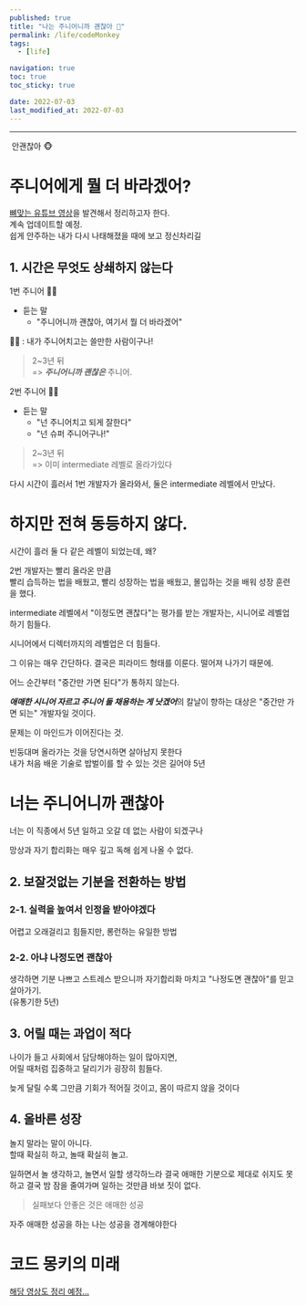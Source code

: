 ```yaml
---
published: true
title: "나는 주니어니까 괜찮아 🍼"
permalink: /life/codeMonkey
tags:
  - [life]

navigation: true
toc: true
toc_sticky: true

date: 2022-07-03
last_modified_at: 2022-07-03
---
```

****
![]()
안괜찮아 🐵 <br/>

# 주니어에게 뭘 더 바라겠어?

<a href="https://www.youtube.com/watch?v=xrtrSdybVmE&list=WL&index=12">뼈맞는 유튜브 영상</a>을 발견해서 정리하고자 한다. <br/>
계속 업데이트할 예정. <br/>
쉽게 안주하는 내가 다시 나태해졌을 때에 보고 정신차리길

## 1. 시간은 무엇도 상쇄하지 않는다

1번 주니어 👧🏻 <br/>

- 듣는 말
  - "주니어니까 괜찮아, 여기서 뭘 더 바라겠어" <br/>

👧🏻 : 내가 주니어치고는 쓸만한 사람이구나!<br/>

> 2~3년 뒤 <br/>
=> ***주니어니까 괜찮은*** 주니어. <br/>


2번 주니어 👧🏻 <br/>

- 듣는 말
  - "넌 주니어치고 되게 잘한다" <br/>
  - "넌 슈퍼 주니어구나!" <br/>

> 2~3년 뒤 <br/>
=> 이미 intermediate 레벨로 올라가있다 <br/>


다시 시간이 흘러서 1번 개발자가 올라와서, 둘은 intermediate  레벨에서 만났다. <br/>

# 하지만 전혀 동등하지 않다. <br/>

시간이 흘러 둘 다 같은 레벨이 되었는데, 왜? <br/>

2번 개발자는 빨리 올라온 만큼 <br/>
빨리 습득하는 법을 배웠고, 빨리 성장하는 법을 배웠고,
몰입하는 것을 배워 성장 훈련을 했다. <br/>

intermediate 레벨에서 "이정도면 괜찮다"는 평가를 받는 개발자는, 시니어로 레벨업하기 힘들다. <br/>

시니어에서 디렉터까지의 레벨업은 더 힘들다. <br/>

그 이유는 매우 간단하다.
결국은 피라미드 형태를 이룬다.
떨어져 나가기 때문에.

어느 순간부터 "중간만 가면 된다"가 통하지 않는다. <br/>

***애매한 시니어 자르고 주니어 둘 채용하는 게 낫겠어***의 칼날이 향하는 대상은 "중간만 가면 되는" 개발자일 것이다. <br/>

문제는 이 마인드가 이어진다는 것. <br/>

빈둥대며 올라가는 것을 당연시하면 살아남지 못한다 <br/>
내가 처음 배운 기술로 밥벌이를 할 수 있는 것은 길어야 5년 <br/>


# 너는 주니어니까 괜찮아

너는 이 직종에서 5년 일하고 오갈 데 없는 사람이 되겠구나 <br/>

망상과 자기 합리화는 매우 깊고 독해 쉽게 나올 수 없다. <br/>

## 2. 보잘것없는 기분을 전환하는 방법


### 2-1. 실력을 높여서 인정을 받아야겠다

어렵고 오래걸리고 힘들지만, 롱런하는 유일한 방법


### 2-2. 아냐 나정도면 괜찮아

생각하면 기분 나쁘고 스트레스 받으니까
자기합리화 마치고 "나정도면 괜찮아"를 믿고 살아가기. <br/>
(유통기한 5년)


## 3. 어릴 때는 과업이 적다


나이가 들고 사회에서 담당해야하는 일이 많아지면, <br/>
어릴 때처럼 집중하고 달리기가 굉장히 힘들다. <br/>

늦게 달릴 수록 그만큼 기회가 적어질 것이고, 몸이 따르지 않을 것이다 <br/>

## 4. 올바른 성장

놀지 말라는 말이 아니다. <br/>
할때 확실히 하고, 놀때 확실히 놀고. <br/>

일하면서 놀 생각하고, 놀면서 일할 생각하느라 결국 애매한 기분으로 제대로 쉬지도 못하고 결국 밤 잠을 줄여가며 일하는 것만큼 바보 짓이 없다. <br/>



> 실패보다 안좋은 것은 애매한 성공 <br/>

자주 애매한 성공을 하는 나는 성공을 경계해야한다

# 코드 몽키의 미래
<a href="https://www.youtube.com/watch?v=aLyi0SkuKmY&list=WL&index=15">해당 영상도 정리 예정...</a>

